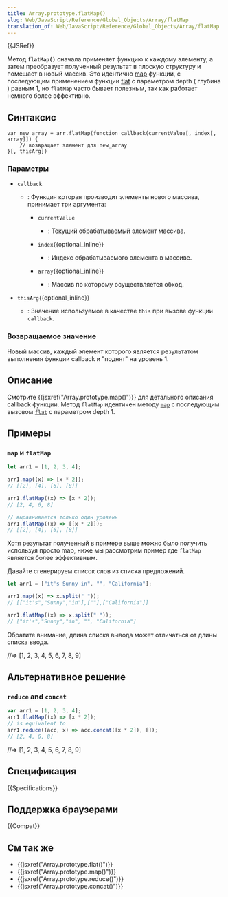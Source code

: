 ```yaml
---
title: Array.prototype.flatMap()
slug: Web/JavaScript/Reference/Global_Objects/Array/flatMap
translation_of: Web/JavaScript/Reference/Global_Objects/Array/flatMap
---
```


{{JSRef}}

Метод **`flatMap()`** сначала применяет функцию к каждому элементу, а затем преобразует полученный результат в плоскую структуру и помещает в новый массив. Это идентично [map](/ru/docs/Web/JavaScript/Reference/Global_Objects/Array/map) функции, с последующим применением функции [flat](/ru/docs/Web/JavaScript/Reference/Global_Objects/Array/flat) с параметром depth ( глубина ) равным 1, но `flatMap` часто бывает полезным, так как работает немного более эффективно.

## Синтаксис

```
var new_array = arr.flatMap(function callback(currentValue[, index[, array]]) {
    // возвращает элемент для new_array
}[, thisArg])
```

### Параметры

- `callback`

  - : Функция которая производит элементы нового массива, принимает три аргумента:

    - `currentValue`

      - : Текущий обрабатываемый элемент массива.

    - `index`{{optional_inline}}
      - : Индекс обрабатываемого элемента в массиве.
    - `array`{{optional_inline}}
      - : Массив по которому осуществляется обход.

- `thisArg`{{optional_inline}}
  - : Значение используемое в качестве `this` при вызове функции `callback`.

### Возвращаемое значение

Новый массив, каждый элемент которого является результатом выполнения функции callback и "поднят" на уровень 1.

## Описание

Смотрите {{jsxref("Array.prototype.map()")}} для детального описания callback функции. Метод `flatMap` идентичен методу [`map`](/ru/docs/Web/JavaScript/Reference/Global_Objects/Array/map) с последующим вызовом [`flat`](/ru/docs/Web/JavaScript/Reference/Global_Objects/Array/flat) с параметром depth 1.

## Примеры

### `map` и `flatMap`

```js
let arr1 = [1, 2, 3, 4];

arr1.map((x) => [x * 2]);
// [[2], [4], [6], [8]]

arr1.flatMap((x) => [x * 2]);
// [2, 4, 6, 8]

// выравнивается только один уровень
arr1.flatMap((x) => [[x * 2]]);
// [[2], [4], [6], [8]]
```

Хотя результат полученный в примере выше можно было получить используя просто map, ниже мы рассмотрим пример где `flatMap` является более эффективным.

Давайте сгенерируем список слов из списка предложений.

```js
let arr1 = ["it's Sunny in", "", "California"];

arr1.map((x) => x.split(" "));
// [["it's","Sunny","in"],[""],["California"]]

arr1.flatMap((x) => x.split(" "));
// ["it's","Sunny","in", "", "California"]
```

Обратите внимание, длина списка вывода может отличаться от длины списка ввода.

//=> \[1, 2, 3, 4, 5, 6, 7, 8, 9]

## Альтернативное решение

### `reduce` and `concat`

```js
var arr1 = [1, 2, 3, 4];
arr1.flatMap((x) => [x * 2]);
// is equivalent to
arr1.reduce((acc, x) => acc.concat([x * 2]), []);
// [2, 4, 6, 8]
```

//=> \[1, 2, 3, 4, 5, 6, 7, 8, 9]

## Спецификация

{{Specifications}}

## Поддержка браузерами

{{Compat}}

## См так же

- {{jsxref("Array.prototype.flat()")}}
- {{jsxref("Array.prototype.map()")}}
- {{jsxref("Array.prototype.reduce()")}}
- {{jsxref("Array.prototype.concat()")}}

